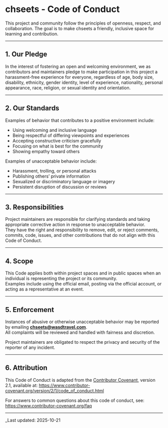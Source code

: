 # chseets - Code of Conduct

This project and community follow the principles of openness, respect, and
collaboration. The goal is to make chseets a friendly, inclusive space for
learning and contribution.

---

## 1. Our Pledge

In the interest of fostering an open and welcoming environment, we as
contributors and maintainers pledge to make participation in this project
a harassment-free experience for everyone, regardless of age, body size,
disability, ethnicity, gender identity, level of experience, nationality,
personal appearance, race, religion, or sexual identity and orientation.

---

## 2. Our Standards

Examples of behavior that contributes to a positive environment include:

- Using welcoming and inclusive language  
- Being respectful of differing viewpoints and experiences  
- Accepting constructive criticism gracefully  
- Focusing on what is best for the community  
- Showing empathy toward others

Examples of unacceptable behavior include:

- Harassment, trolling, or personal attacks  
- Publishing others’ private information  
- Sexualized or discriminatory language or imagery  
- Persistent disruption of discussion or reviews

---

## 3. Responsibilities

Project maintainers are responsible for clarifying standards and taking
appropriate corrective action in response to unacceptable behavior.  
They have the right and responsibility to remove, edit, or reject comments,
commits, code, issues, and other contributions that do not align with this
Code of Conduct.

---

## 4. Scope

This Code applies both within project spaces and in public spaces when an
individual is representing the project or its community.  
Examples include using the official email, posting via the official account, or
acting as a representative at an event.

---

## 5. Enforcement

Instances of abusive or otherwise unacceptable behavior may be reported by
emailing **chseets@wasdtravel.com**.  
All complaints will be reviewed and handled with fairness and discretion.

Project maintainers are obligated to respect the privacy and security of the
reporter of any incident.

---

## 6. Attribution

This Code of Conduct is adapted from the [Contributor Covenant][homepage],
version 2.1, available at:
https://www.contributor-covenant.org/version/2/1/code_of_conduct.html

For answers to common questions about this code of conduct, see:
https://www.contributor-covenant.org/faq

[homepage]: https://www.contributor-covenant.org

---

_Last updated: 2025-10-21
